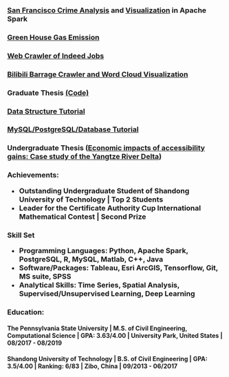 <head><title><a href="https://iyutpo.github.io/Yinghai-Yu/">Welcome to My Homepage</a></title></head>

<h3><a href="https://github.com/iyutpo/San-Fancicso-Crime">San Francisco Crime Analysis</a><a> and </a><a href="https://www.youtube.com/watch?v=5P6qwwHRRzE&feature=youtu.be">Visualization</a><a> in Apache Spark</a></h3>

<h3><a href="https://github.com/iyutpo/Greenhouse">Green House Gas Emission</a></h3>
<h3><a href="https://github.com/iyutpo/Indeed-Job-Openings-Crawler">Web Crawler of Indeed Jobs</a></h3>
<h3><a href="https://github.com/iyutpo/BarrageWordFrequencyVisualization/blob/master/BilibiliBarrage.ipynb">Bilibili Barrage Crawler and Word Cloud Visualization</a></h3>
<h3><a>Graduate Thesis </a><a href="https://github.com/iyutpo/Graduate">(Code)</a></h3>
<h3><a href="https://github.com/iyutpo/DStructures">Data Structure Tutorial</a></h3>
<h3><a href="https://github.com/iyutpo/SQL">MySQL/PostgreSQL/Database Tutorial</a></h3>
<h3><a>Undergraduate Thesis (</a><a href="https://www.sciencedirect.com/science/article/pii/S0197397517301790">Economic impacts of accessibility gains: Case study of the Yangtze River Delta</a><a>)</a></h3>

<h3>Achievements:
  <ul>
    <li>Outstanding Undergraduate Student of Shandong University of Technology | <b>Top 2 Students</b></li>
    <li>Leader for the Certificate Authority Cup International Mathematical Contest | <b>Second Prize</b></li>
  </ul>
</h3>
<h3>Skill Set
  <ul>
    <li><b>Programming Languages: </b>Python, Apache Spark, PostgreSQL, R, MySQL, Matlab, C++, Java</li>
    <li><b>Software/Packages: </b>Tableau, Esri ArcGIS, Tensorflow, Git, MS suite, SPSS</li>
    <li><b>Analytical Skills: </b>Time Series, Spatial Analysis, Supervised/Unsupervised Learning, Deep Learning</li>
  </ul>
</h3>
<h3>Education: 
  <h4><b>The Pennsylvania State University</b> | M.S. of Civil Engineering, Computational Science | GPA: 3.63/4.00 | University Park, United States | 08/2017 - 08/2019</h4>
  <h4><b>Shandong University of Technology</b> | B.S. of Civil Engineering | GPA: 3.5/4.00 | Ranking: 6/83 | Zibo, China | 09/2013 - 06/2017</h4>
</h3>

<!--Whenever you commit to this repository, GitHub Pages will run [Jekyll](https://jekyllrb.com/) to rebuild the pages in your site, from the content in your Markdown files.-->

<!--
- Bulleted
- List
1. Numbered
2. List
**Bold** and _Italic_ and `Code` text
[Link](url) and ![Image](src)
```-->
